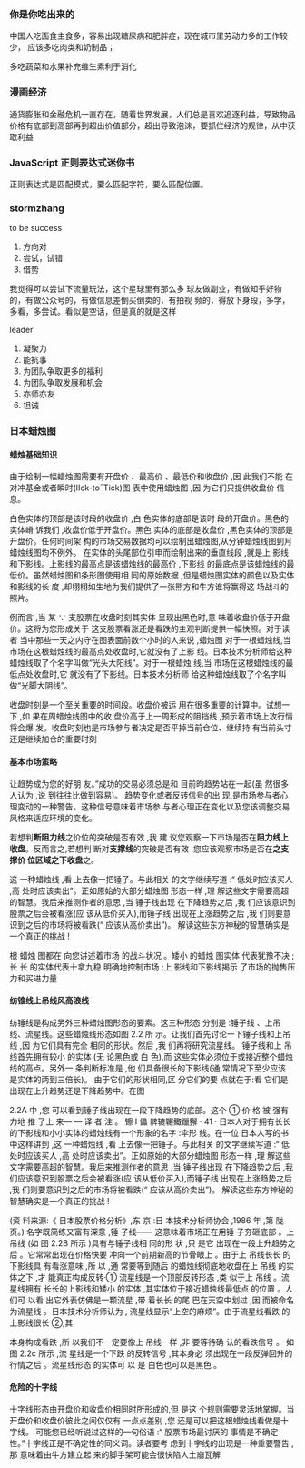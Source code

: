 <!--
 * @Author: zhangyu
 * @Email: zhangdulin@outlook.com
 * @Date: 2021-07-02 15:56:46
 * @LastEditors: zhangyu
 * @LastEditTime: 2021-08-12 16:23:28
 * @Description:
-->

### 你是你吃出来的

中国人吃面食主食多，容易出现糖尿病和肥胖症，现在城市里劳动力多的工作较少， 应该多吃肉类和奶制品；

多吃蔬菜和水果补充维生素利于消化

### 漫画经济

通货膨胀和金融危机一直存在，随着世界发展，人们总是喜欢追逐利益，导致物品价格有底部到高部再到超出价值部分，超出导致泡沫，要抓住经济的规律，从中获取利益

### JavaScript 正则表达式迷你书

正则表达式是匹配模式，要么匹配字符，要么匹配位置。

### stormzhang

to be success

1. 方向对
2. 尝试，试错
3. 借势

我觉得可以尝试下流量玩法，这个星球里有那么多 球友做副业，有做知乎好物的，有做公众号的，有做信息差倒买倒卖的，有拍视 频的，得放下身段，多学，多看，多尝试。看似是空话，但是真的就是这样

leader

1. 凝聚力
2. 能抗事
3. 为团队争取更多的福利
4. 为团队争取发展和机会
5. 亦师亦友
6. 坦诚

### 日本蜡烛图

#### 蜡烛基础知识

由于绘制一幅蜡烛图需要有开盘价 、最高价 、最低价和收盘价 ,因 此我们不能 在对冲基金或者瞬时(Ⅱck-toˉTick)图 表中使用蜡烛图 ,因 为它们只提供收盘价 信息。

白色实体的顶部是该时段的收盘价 ,白 色实体的底部是该时 段的开盘价。黑色的实体嵴 诉我们 ,收盘价低于开盘价。黑色 实体的底部是收盘价 ,黑色实体的顶部是开盘价。任何时间架 构的市场交易数据均可以绘制出蜡烛图,从分钟蜡烛线图到月 蜡烛线图均不例外。 在实体的头尾部位引申而绘制出来的垂直线段 ,就是上 影线和下影线。上影线的最高点是该蜡烛线的最高价 ,下影线 的最底点是该蜡烛线的最低价。虽然蜡烛图和条形图使用相 同的原始数据 ,但是蜡烛图实体的颜色以及实体和影线的长 度 ,却栩栩如生地为我们提供了一张熊方和牛方谁将赢得这 场战斗的照片。

例而言 ,当 某 ∵ 支股票在收盘时刻其实体 呈现出黑色时,意 味着收盘价低于开盘价。这将为您形成关于 这支股票看涨还是看跌的主观判断提供一幅快照。对于读者 当中那些一天之内守在图表面前数个小时的人来说 ,蜡烛图 对于一根蜡烛线,当 市场在这根蜡烛线的最高点处收盘时,它就没有了上影 线。日本技术分析师给这种蜡烛线取了个名字叫做“光头大阳线”。对于一根蜡烛 线,当 市场在这根蜡烛线的最低点处收盘时,它 就没有了下影线。日本技术分析师 给这种蜡烛线取了个名字叫做“光脚大阴线”。

收盘时刻是一个至关重要的时间段。收盘价被运 用在很多重要的计算中。试想一下 ,如 果在周蜡烛线图中的收 盘价高于上一周形成的阻挡线 ,预示着市场上攻行情将会爆 发。收盘时刻也是市场参与者决定是否平掉当前仓位、继续持 有当前头寸还是继续加仓的重要时刻

#### 基本市场策略

让趋势成为您的好朋 友。”成功的交易必须总是和 目前昀趋势站在一起(虽 然很多 人认为 ,说 到往往比做到容易)。 趋势变化或者反转信号的出 现,是市场参与者心理变动的一种警告。这种信号意味着市场参 与者心理正在变化以及您该调整交易风格来适应环境的变化。

若想判**断阻力线**之价位的突破是否有效 ,我 建 议您观察一下市场是否在**阻力线上收盘**。反而言之,若想判 断对**支撑线**的突破是否有效 ,您应该观察市场是否在**之支撑价 位区域之下收盘**之。

这 一种蜡烛线 ,看 上去像一把锤子。与此相关 的文字继续写道 :“ 低处时应该买人 ,高 处时应该卖出”。正如原始的大部分蜡烛图 形态一样 ,理 解这些文字需要高超的智慧。我后来推测作者的意思 ,当 锤子线出现 在下降趋势之后 ,我 们应该意识到股票之后会被看涨(应 该从低价买入),而锤子线 出现在上涨趋势之后 ,我 们则要意识到之后的市场将被看跌(“ 应该从高价卖出”)。
解读这些东方神秘的智慧确实是一个真正的挑战 !

根 蜡烛 图都在 向您讲述着市场 的战斗状况 。矮小 的蜡烛 图实体 代表犹豫不决 ;长 长 的实体代表十拿九稳 明确地控制市场 ;上
影线和下影线揭示 了市场的抛售压力和买进力量

#### 纺锥线上吊线风高浪线

纺锤线是构成另外三种蜡烛图形态的要素。这三种形态 分别是 :锤子线 、上吊线、流星线。这些蜡烛线形态如图 2.2 所
示。让我们首先讨论一下锤子线和上吊线 ,因 为它们具有完全 相同的形状。然后 ,我 们再将研究流星线。 锤子线和上 吊线首先拥有较小 的实体 (无 论黑色或 白 色),而 这些实体必须位于或接近整个蜡烛线的高点。另外一 条判断标准是 ,他 们具备很长的下影线(通 常情况下至少应该 是实体的两到三倍长)。 由于它们的形状相同,区 分它们的要 点就在于:看 它们是出现在上升趋势还是下降趋势中。在图

2.2A 中 ,您 可以看到锤子线出现在一段下降趋势的底部。这个 ① 价 格 被 强有 力地 推 了上 来— — 译 者 注 。 镲 I 儡 髀辘冁鲰躐獬 · 41 ·
日本人对于拥有长长的下影线和小小实体的蜡烛线有一个形象的名字 :伞形 线。在一位 日本人写的书中这样讲到 ,这 一种蜡烛线 ,看 上去像一把锤子。与此相关 的文字继续写道 :“ 低处时应该买人 ,高 处时应该卖出”。正如原始的大部分蜡烛图 形态一样 ,理 解这些文字需要高超的智慧。我后来推测作者的意思 ,当 锤子线出现 在下降趋势之后 ,我 们应该意识到股票之后会被看涨(应 该从低价买入),而锤子线 出现在上涨趋势之后 ,我 们则要意识到之后的市场将被看跌(“ 应该从高价卖出”)。
解读这些东方神秘的智慧确实是一个真正的挑战 !

(资 料来源:《 日本股票价格分析》,东 京 :日 本技术分析师协会 ,1986 年 ,第 陇 页。) 名字既简练又富有深意 ,锤 子线—— 这意味着市场正在用锤 子夯砸底部 。上 吊线 (如 图 2.2B 所示 )具有与锤子线相 同的形 状 ,只 是它 出现在一段上升趋势之后 。它常常出现在价格快要 冲向一个前期新高的节骨眼上 。由于上 吊线长长 的下影线具 有看涨意味 ,所 以 ,通 常要等到随后 的蜡烛线彻底地收盘在上 吊线 的实体之下 ,才 能真正构成反转·① 流星线是一个顶部反转形态 ,类 似于上 吊线 。流星线拥有 长长的上影线和矮小 的实体 ,其实体位于接近蜡烛线最低点 的位置 。人们可 以看 出它外表仿佛是一颗流星 ,带 着长长 的尾 巴在天空中划过 ,因 而被命名为流星线 。日本技术分析师认为 , 流星线显示“上空的麻烦”。由于流星线看跌 的上影线很长 ②,其

本身构成看跌 ,所 以我们不一定要像上 吊线一样 ,非 要等待确 认的看跌信号 。 如 图 2.2c 所示 ,流 星线是一个下跌 的反转信号 ,其本身必 须出现在一段反弹回升的行情之后 。流星线形态 的实体可 以 是 白色也可以是黑色 。

#### 危险的十字线

十字线形态由开盘价和收盘价相同时所形成的,但 是这 个规则需要灵活地掌握。当开盘价和收盘价彼此之间仅仅有 一点点差别 ,您 还是可以把这根蜡烛线看做是十字线。 可能您已经听说过这样的一句俗语 :“ 股票市场最讨厌的 事情是不确定性。”十字线正是不确定性的同义词。读者要考 虑到十字线的出现是一种重要警告 ,那 意味着由牛方建立起 来的脚手架可能会很快陷人土崩瓦解

<Valine />

